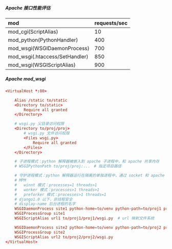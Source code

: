 ##### Apache 接口性能评估

|mod                           |requests/sec|
|:-----------------------------|:-----------|
|mod_cgi(ScriptAlias)          |10          |
|mod_python(PythonHandler)     |400         |
|mod_wsgi(WSGIDaemonProcess)   |700         |
|mod_wsgi(.htaccess/SetHandler)|850         |
|mod_wsgi(WSGIScriptAlias)     |900         |


##### Apache mod_wsgi
```conf
<VirtualHost *:80>

    Alias /static to/static
    <Directory to/static>
        Require all granted
    </Directory>

    # wsgi.py 父目录访问权限
    <Directory to/proj/proj>
        # wsgi.py 文件访问权限
        <Files wsgi.py>
            Require all granted
        </Files>
    </Directory>

    # 子进程模式：python 解释器被嵌入到 apache 子进程中，和 apache 共享内存
    # WSGIPythonPath to/proj/proj:...　# 指定项目路径

    # 守护进程模式：python 解释器运行在隔离的单独进程中，通过 socket 和 apache 进程通信
    # MPM
    #   winnt 模式：processes=1 threads>1
    #   worker 模式：processes>1 threads>1
    #   preforker 模式：processes>1 threads=1
    # django1.0 以下，非线程安全
    # display-name 后台进程的名字
    WSGIDaemonProcess site1 python-home=to/venv python-path=to/proj1 processes=1 threads=15 display-name=%{GROUP}
    WSGIProcessGroup site1
    WSGIScriptAlias url1 to/proj1/proj1/wsgi.py  # url 映射文件系统

    WSGIDaemonProcess site2 python-home=to/venv python-path=to/proj2 processes=1 threads=15 display-name=%{GROUP}
    WSGIProcessGroup site2
    WSGIScriptAlias url2 to/proj2/proj2/wsgi.py
</VirtualHost>
```